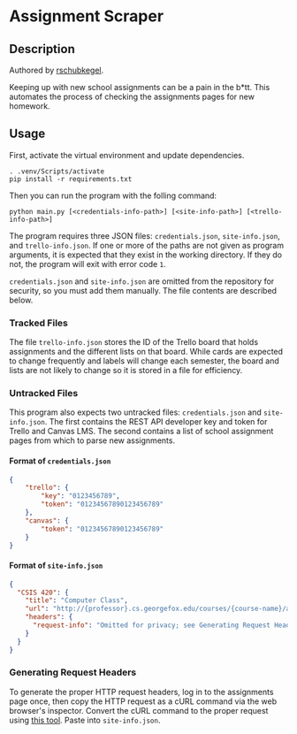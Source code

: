 ﻿# Assignment Scraper

## Description

Authored by [rschubkegel](https://github.com/rschubkegel).

Keeping up with new school assignments can be a pain in the b\*tt. This automates the process of checking the assignments pages for new homework.

## Usage

First, activate the virtual environment and update dependencies.

```
. .venv/Scripts/activate
pip install -r requirements.txt
```

Then you can run the program with the folling command:

```
python main.py [<credentials-info-path>] [<site-info-path>] [<trello-info-path>]
```

The program requires three JSON files: `credentials.json`, `site-info.json`, and `trello-info.json`. If one or more of the paths are not given as program arguments, it is expected that they exist in the working directory. If they do not, the program will exit with error code `1`.

`credentials.json` and `site-info.json` are omitted from the repository for security, so you must add them manually. The file contents are described below.

### Tracked Files

The file `trello-info.json` stores the ID of the Trello board that holds assignments and the different lists on that board. While cards are expected to change frequently and labels will change each semester, the board and lists are not likely to change so it is stored in a file for efficiency.

### Untracked Files

This program also expects two untracked files: `credentials.json` and `site-info.json`. The first contains the REST API developer key and token for Trello and Canvas LMS. The second contains a list of school assignment pages from which to parse new assignments.

#### Format of `credentials.json`

```json
{
    "trello": {
        "key": "0123456789",
        "token": "01234567890123456789"
    },
    "canvas": {
        "token": "01234567890123456789"
    }
}
```

#### Format of `site-info.json`

```json
{
  "CSIS 420": {
    "title": "Computer Class",
    "url": "http://{professor}.cs.georgefox.edu/courses/{course-name}/assignments/",
    "headers": {
      "request-info": "Omitted for privacy; see Generating Request Headers."
    }
  }
}
```

### Generating Request Headers

To generate the proper HTTP request headers, log in to the assignments page once, then copy the HTTP request as a cURL command via the web browser's inspector. Convert the cURL command to the proper request using [this tool](https://curl.trillworks.com/). Paste into `site-info.json`.